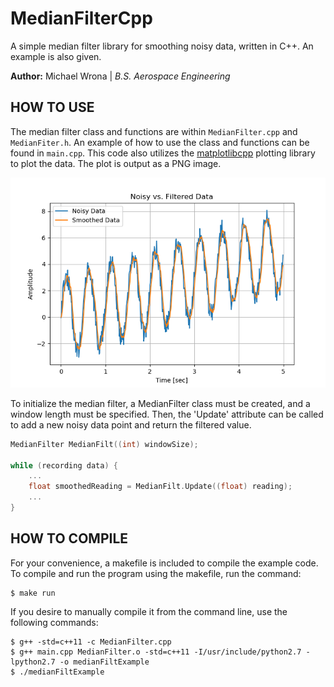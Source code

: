 # MedianFilterCpp

A simple median filter library for smoothing noisy data, written in C++. An example is also given.

**Author:** Michael Wrona | *B.S. Aerospace Engineering*

## HOW TO USE

The median filter class and functions are within `MedianFilter.cpp` and `MedianFiter.h`. An example of how to use the class and functions can be found in `main.cpp`. This code also utilizes the [matplotlibcpp](https://github.com/lava/matplotlib-cpp) plotting library to plot the data. The plot is output as a PNG image.

![Plot Image](exampleImgs/noisy-vs-smoothed.png)


To initialize the median filter, a MedianFilter class must be created, and a window length must be specified. Then, the 'Update' attribute can be called to add a new noisy data point and return the filtered value.

```cpp
MedianFilter MedianFilt((int) windowSize);

while (recording data) {
    ...
    float smoothedReading = MedianFilt.Update((float) reading);
    ...
}
```

## HOW TO COMPILE

For your convenience, a makefile is included to compile the example code. To compile and run the program using the makefile, run the command:

```
$ make run
```

If you desire to manually compile it from the command line, use the following commands:

```
$ g++ -std=c++11 -c MedianFilter.cpp
$ g++ main.cpp MedianFilter.o -std=c++11 -I/usr/include/python2.7 -lpython2.7 -o medianFiltExample
$ ./medianFiltExample
```
